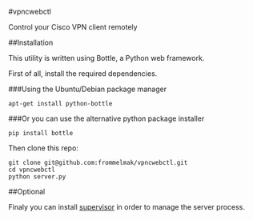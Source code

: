 #vpncwebctl

Control your Cisco VPN client remotely

##Installation

This utility is written using Bottle, a Python web framework.

First of all, install the required dependencies.

###Using the Ubuntu/Debian package manager

`apt-get install python-bottle`

###Or you can use the alternative python package installer

`pip install bottle`

Then clone this repo:

```
git clone git@github.com:frommelmak/vpncwebctl.git
cd vpncwebctl
python server.py
```

##Optional

Finaly you can install [supervisor](http://supervisord.org/) in order to manage the server process.
